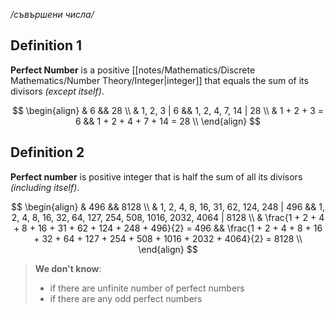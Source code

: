 */съвършени числа/*

## Definition 1

**Perfect Number** is a positive [[notes/Mathematics/Discrete Mathematics/Number Theory/Integer|integer]] that equals the sum of its divisors *(except itself)*.

$$
\begin{align}
& 6 && 28 \\
& 1, 2, 3 | 6 && 1, 2, 4, 7, 14 | 28 \\
& 1 + 2 + 3 = 6 && 1 + 2 + 4 + 7 + 14 = 28 \\
\end{align}
$$

## Definition 2

**Perfect number** is positive integer that is half the sum of all its divisors *(including itself)*.

$$
\begin{align}
& 496 && 8128 \\
& 1, 2, 4, 8, 16, 31, 62, 124, 248 | 496 && 1, 2, 4, 8, 16, 32, 64, 127, 254, 508, 1016, 2032, 4064 | 8128 \\
& \frac{1 + 2 + 4 + 8 + 16 + 31 + 62 + 124 + 248 + 496}{2} = 496 
	&& \frac{1 + 2 + 4 + 8 + 16 + 32 + 64 + 127 + 254 + 508 + 1016 + 2032 + 4064}{2} = 8128 \\
\end{align}
$$

> **We don't know**:
> - if there are unfinite number of perfect numbers
> - if there are any odd perfect numbers

